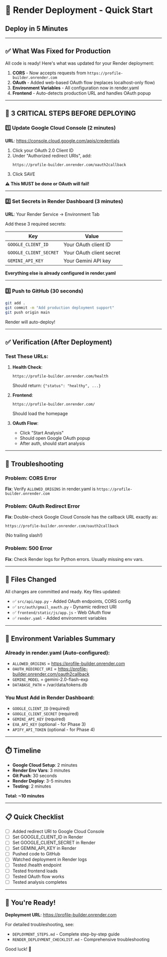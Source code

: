 # 🚀 Render Deployment - Quick Start
## Deploy in 5 Minutes

---

## ✅ What Was Fixed for Production

All code is ready! Here's what was updated for your Render deployment:

1. **CORS** - Now accepts requests from `https://profile-builder.onrender.com`
2. **OAuth** - Added web-based OAuth flow (replaces localhost-only flow)
3. **Environment Variables** - All configuration now in render.yaml
4. **Frontend** - Auto-detects production URL and handles OAuth popup

---

## 🎯 3 CRITICAL STEPS BEFORE DEPLOYING

### 1️⃣ Update Google Cloud Console (2 minutes)

**URL**: https://console.cloud.google.com/apis/credentials

1. Click your OAuth 2.0 Client ID
2. Under "Authorized redirect URIs", add:
   ```
   https://profile-builder.onrender.com/oauth2callback
   ```
3. Click SAVE

**⚠️ This MUST be done or OAuth will fail!**

---

### 2️⃣ Set Secrets in Render Dashboard (3 minutes)

**URL**: Your Render Service → Environment Tab

Add these 3 required secrets:

| Key | Value |
|-----|-------|
| `GOOGLE_CLIENT_ID` | Your OAuth client ID |
| `GOOGLE_CLIENT_SECRET` | Your OAuth client secret |
| `GEMINI_API_KEY` | Your Gemini API key |

**Everything else is already configured in render.yaml**

---

### 3️⃣ Push to GitHub (30 seconds)

```bash
git add .
git commit -m "Add production deployment support"
git push origin main
```

Render will auto-deploy!

---

## ✅ Verification (After Deployment)

### Test These URLs:

1. **Health Check**:
   ```
   https://profile-builder.onrender.com/health
   ```
   Should return: `{"status": "healthy", ...}`

2. **Frontend**:
   ```
   https://profile-builder.onrender.com/
   ```
   Should load the homepage

3. **OAuth Flow**:
   - Click "Start Analysis"
   - Should open Google OAuth popup
   - After auth, should start analysis

---

## 🚨 Troubleshooting

### Problem: CORS Error
**Fix**: Verify `ALLOWED_ORIGINS` in render.yaml is `https://profile-builder.onrender.com`

### Problem: OAuth Redirect Error
**Fix**: Double-check Google Cloud Console has the callback URL exactly as:
```
https://profile-builder.onrender.com/oauth2callback
```
(No trailing slash!)

### Problem: 500 Error
**Fix**: Check Render logs for Python errors. Usually missing env vars.

---

## 📁 Files Changed

All changes are committed and ready. Key files updated:

- ✅ `src/api/app.py` - Added OAuth endpoints, CORS config
- ✅ `src/auth/gmail_oauth.py` - Dynamic redirect URI
- ✅ `frontend/static/js/app.js` - Web OAuth flow
- ✅ `render.yaml` - Added environment variables

---

## 🎯 Environment Variables Summary

### Already in render.yaml (Auto-configured):
- `ALLOWED_ORIGINS` = https://profile-builder.onrender.com
- `OAUTH_REDIRECT_URI` = https://profile-builder.onrender.com/oauth2callback
- `GEMINI_MODEL` = gemini-2.0-flash-exp
- `DATABASE_PATH` = /var/data/tokens.db

### You Must Add in Render Dashboard:
- `GOOGLE_CLIENT_ID` (required)
- `GOOGLE_CLIENT_SECRET` (required)
- `GEMINI_API_KEY` (required)
- `EXA_API_KEY` (optional - for Phase 3)
- `APIFY_API_TOKEN` (optional - for Phase 4)

---

## ⏱️ Timeline

- **Google Cloud Setup**: 2 minutes
- **Render Env Vars**: 3 minutes
- **Git Push**: 30 seconds
- **Render Deploy**: 3-5 minutes
- **Testing**: 2 minutes

**Total: ~10 minutes**

---

## 📋 Quick Checklist

- [ ] Added redirect URI to Google Cloud Console
- [ ] Set GOOGLE_CLIENT_ID in Render
- [ ] Set GOOGLE_CLIENT_SECRET in Render
- [ ] Set GEMINI_API_KEY in Render
- [ ] Pushed code to GitHub
- [ ] Watched deployment in Render logs
- [ ] Tested /health endpoint
- [ ] Tested frontend loads
- [ ] Tested OAuth flow works
- [ ] Tested analysis completes

---

## 🎉 You're Ready!

**Deployment URL**: https://profile-builder.onrender.com

For detailed troubleshooting, see:
- `DEPLOYMENT_STEPS.md` - Complete step-by-step guide
- `RENDER_DEPLOYMENT_CHECKLIST.md` - Comprehensive troubleshooting

Good luck! 🚀

